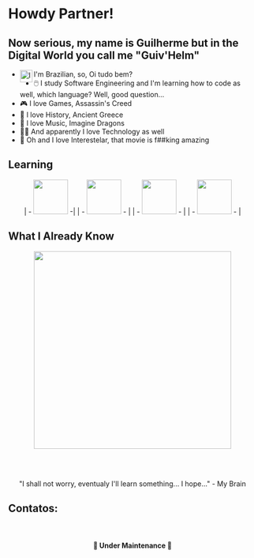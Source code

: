 # Howdy Partner!
## Now serious, my name is Guilherme but in the Digital World you call me "Guiv'Helm"
  - I'm Brazilian, so, Oi tudo bem?   <img align="left" alt="lazy" src="https://github.com/Guiv-Helm/Guiv-Helm/assets/161376416/eb06ff30-f95d-4d63-ab66-8771751585f4" width= 25/>
  - 🖱️  I study Software Engineering and I'm learning how to code as well, which language? Well, good question...
  - 🎮 I love Games, Assassin's Creed 
  - 📖 I love History, Ancient Greece 
  - 🎵 I love Music, Imagine Dragons 
  - 👨‍💻 And apparently I love Technology as well 
  - 🚀 Oh and I love Interestelar, that movie is f##king amazing 

## Learning
<p align="center">
  | - <img loading="lazy" src="https://cdn.jsdelivr.net/gh/devicons/devicon@latest/icons/csharp/csharp-line.svg" width= "70" height= "70"/> -|
  | - <img loading="lazy" src="https://cdn.jsdelivr.net/gh/devicons/devicon@latest/icons/javascript/javascript-plain.svg" width= "70"/> - |
  | - <img loading="lazy" src="https://cdn.jsdelivr.net/gh/devicons/devicon@latest/icons/html5/html5-plain.svg" width= "70"/> - |
  | - <img loading="lazy" src="https://cdn.jsdelivr.net/gh/devicons/devicon@latest/icons/css3/css3-plain.svg" width= "70"/> - |
</p>          

## What I Already Know

<p align= "center">
  <img src="https://github.com/Guiv-Helm/Guiv-Helm/assets/161376416/f2b2f6e3-79a7-4675-8060-89f81801b6fa" width= "400"/>
</p>

</br>
</br>

<p align= "center">
  "I shall not worry, eventualy I'll learn something... I hope..." - My Brain
</p>

## Contatos:

</br>

<h4 align="center"> 🚧 Under Maintenance 🚧 </h4>



<!---
Guiv-Helm/Guiv-Helm is a ✨ special ✨ repository because its `README.md` (this file) appears on your GitHub profile.
You can click the Preview link to take a look at your changes.
--->
